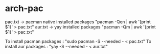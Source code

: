 # arch-pac

pac.txt -> pacman native installed packages "pacman -Qen | awk '{print $1}' > pac.txt"
aur.txt -> yay installed packages "pacman -Qm | awk '{print $1}' > pac.txt"

To install pacman packages : "sudo pacman -S --needed - < pac.txt"
To install aur packages : "yay -S --needed - < aur.txt"
